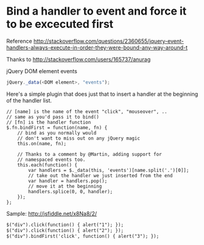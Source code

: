 # Bind a handler to event and force it to be excecuted first

Reference 
http://stackoverflow.com/questions/2360655/jquery-event-handlers-always-execute-in-order-they-were-bound-any-way-around-t

Thanks to http://stackoverflow.com/users/165737/anurag

jQuery DOM element events
```javascript
jQuery._data(<DOM element>, "events");
```
Here's a simple plugin that does just that to insert a handler at the beginning of the handler list.
```
// [name] is the name of the event "click", "mouseover", .. 
// same as you'd pass it to bind()
// [fn] is the handler function
$.fn.bindFirst = function(name, fn) {
    // bind as you normally would
    // don't want to miss out on any jQuery magic
    this.on(name, fn);

    // Thanks to a comment by @Martin, adding support for
    // namespaced events too.
    this.each(function() {
        var handlers = $._data(this, 'events')[name.split('.')[0]];
        // take out the handler we just inserted from the end
        var handler = handlers.pop();
        // move it at the beginning
        handlers.splice(0, 0, handler);
    });
};
```
Sample:
http://jsfiddle.net/x8Na8/2/
```html
$("div").click(function() { alert("1"); });
$("div").click(function() { alert("2"); });    
$("div").bindFirst('click', function() { alert("3"); });
```

